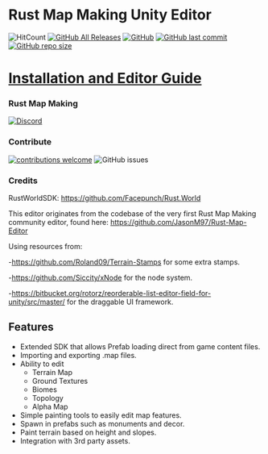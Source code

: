 # Rust Map Making Unity Editor
![HitCount](http://hits.dwyl.io/Adsitoz/RustMapMaking/Rust-Map-Editor-Unity.svg)
[![GitHub All Releases](https://img.shields.io/github/downloads/RustMapMaking/Rust-Map-Editor-Unity/total.svg)](https://github.com/RustMapMaking/Rust-Map-Editor-Unity/releases)
[![GitHub](https://img.shields.io/github/license/RustMapMaking/Rust-Map-Editor-Unity.svg)](https://github.com/RustMapMaking/Rust-Map-Editor-Unity/blob/master/LICENSE)
[![GitHub last commit](https://img.shields.io/github/last-commit/RustMapMaking/Rust-Map-Editor-Unity.svg)](https://github.com/RustMapMaking/Rust-Map-Editor-Unity/commits/master)
[![GitHub repo size](https://img.shields.io/github/repo-size/RustMapMaking/Rust-Map-Editor-Unity.svg)](https://github.com/RustMapMaking/Rust-Map-Editor-Unity/releases)


# [Installation and Editor Guide](https://github.com/RustMapMaking/Rust-Map-Editor-Unity/wiki/Unity-Editor-Guide)
### Rust Map Making
[![Discord](https://img.shields.io/discord/503695639918411788.svg?label=Discord)](https://discord.gg/HPmTWVa)
### Contribute

[![contributions welcome](https://img.shields.io/badge/contributions-welcome-brightgreen.svg?style=flat)](https://github.com/RustMapMaking/Rust-Map-Editor-Unity/issues)
![GitHub issues](https://img.shields.io/github/issues/RustMapMaking/Rust-Map-Editor-Unity.svg)

### Credits
RustWorldSDK: https://github.com/Facepunch/Rust.World

This editor originates from the codebase of the very first Rust Map Making community editor, found here: https://github.com/JasonM97/Rust-Map-Editor

Using resources from:

-https://github.com/Roland09/Terrain-Stamps for some extra stamps.

-https://github.com/Siccity/xNode for the node system.

-https://bitbucket.org/rotorz/reorderable-list-editor-field-for-unity/src/master/ for the draggable UI framework.


## Features
- Extended SDK that allows Prefab loading direct from game content files.
- Importing and exporting .map files.
- Ability to edit
  - Terrain Map
  - Ground Textures
  - Biomes
  - Topology
  - Alpha Map
- Simple painting tools to easily edit map features.
- Spawn in prefabs such as monuments and decor.
- Paint terrain based on height and slopes.
- Integration with 3rd party assets.
